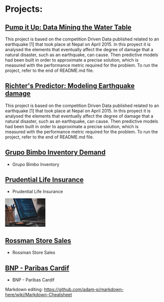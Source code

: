 # Projects:

## [Pump it Up: Data Mining the Water Table](https://github.com/ofigue/Tazmania_WaterPump)

This project is based on the competition Driven Data published related to an earthquake [1] that took place at Nepal on April 2015. In this proyect it is analysed the elements that eventually affect the degree of damage that a natural disaster, such as an earthquake, can cause. Then predictive models had been built in order to approximate a precise solution, which is measured with the performance metric required for the problem. To run the project, refer to the end of README.md file.


## [Richter's Predictor: Modeling Earthquake damage](https://github.com/ofigue/RichterPrediction)

This project is based on the competition Driven Data published related to an earthquake [1] that took place at Nepal on April 2015. In this proyect it is analysed the elements that eventually affect the degree of damage that a natural disaster, such as an earthquake, can cause. Then predictive models had been built in order to approximate a precise solution, which is measured with the performance metric required for the problem. To run the project, refer to the end of README.md file.



## [Grupo Bimbo Inventory Demand](https://github.com/ofigue/GrupoBimboInventoryDemand)

* Grupo Bimbo Inventory

## [Prudential Life Insurance](https://github.com/ofigue/PrudentialLifeInsurance)

* Prudential Life Insurance

![Image](/images/imageedit_4_2603267341.jpg)

## [Rossman Store Sales](https://github.com/ofigue/RossmanStoreSales)

* Rossman Store Sales

## [BNP - Paribas Cardif ](https://github.com/ofigue/BNP-ParibasCardif)

* BNP - Paribas Cardif

Markdown editing: https://github.com/adam-p/markdown-here/wiki/Markdown-Cheatsheet
